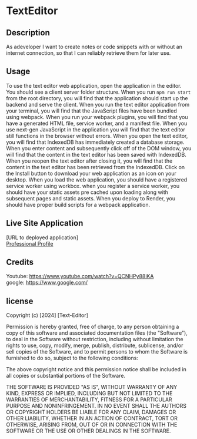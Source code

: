 # TextEditor

## Description
As adeveloper I want to create notes or code snippets with or without an internet connection, so that I can reliably retrieve them for later use.

## Usage
To use the text editor web application, open the application in the editor. You should see a client server folder structure. When you run `npm run start` from the root directory, you will find that the application should start up the backend and serve the client. When you run the text editor application from your terminal, you will find that the JavaScript files have been bundled using webpack. When you run your webpack plugins, you will find that you have a generated HTML file, service worker, and a manifest file. When you use next-gen JavaScript in the application
you will find that the text editor still functions in the browser without errors. When you open the text editor, you will find that IndexedDB has immediately created a database storage. When you enter content and subsequently click off of the DOM window, you will find that the content in the text editor has been saved with IndexedDB. When you reopen the text editor after closing it, you will find that the content in the text editor has been retrieved from the IndexedDB. Click on the Install button to download your web application as an icon on your desktop. When you load the web application, you should have a registered service worker using workbox. when you register a service worker, you should have your static assets pre cached upon loading along with subsequent pages and static assets. When you deploy to Render, you should have proper build scripts for a webpack application.

## Live Site Application
[URL to deployed application]<br>
[Professional Profile](https://mcalvario.github.io/Professional-Portfolio/)

## Credits
Youtube: https://www.youtube.com/watch?v=QCNHPy88iKA<br>
google: https://www.google.com/


## license
Copyright (c) [2024] [Text-Editor]

Permission is hereby granted, free of charge, to any person obtaining a copy
of this software and associated documentation files (the "Software"), to deal
in the Software without restriction, including without limitation the rights
to use, copy, modify, merge, publish, distribute, sublicense, and/or sell
copies of the Software, and to permit persons to whom the Software is
furnished to do so, subject to the following conditions:

The above copyright notice and this permission notice shall be included in all
copies or substantial portions of the Software.

THE SOFTWARE IS PROVIDED "AS IS", WITHOUT WARRANTY OF ANY KIND, EXPRESS OR
IMPLIED, INCLUDING BUT NOT LIMITED TO THE WARRANTIES OF MERCHANTABILITY,
FITNESS FOR A PARTICULAR PURPOSE AND NONINFRINGEMENT. IN NO EVENT SHALL THE
AUTHORS OR COPYRIGHT HOLDERS BE LIABLE FOR ANY CLAIM, DAMAGES OR OTHER
LIABILITY, WHETHER IN AN ACTION OF CONTRACT, TORT OR OTHERWISE, ARISING FROM,
OUT OF OR IN CONNECTION WITH THE SOFTWARE OR THE USE OR OTHER DEALINGS IN THE
SOFTWARE.